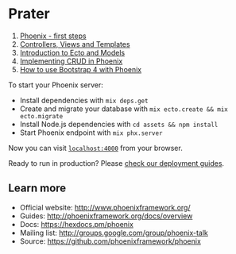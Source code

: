 # Prater

1. [Phoenix - first steps](http://whatdidilearn.info/2018/01/14/phoenix-first-steps.html)
2. [Controllers, Views and Templates](http://whatdidilearn.info/2018/01/21/controllers-views-and-templates.html)
3. [Introduction to Ecto and Models](http://whatdidilearn.info/2018/01/28/introduction-to-ecto-and-models.html)
4. [Implementing CRUD in Phoenix](http://whatdidilearn.info/2018/02/04/implementing-crud-in-phoenix.html)
5. [How to use Bootstrap 4 with Phoenix](http://whatdidilearn.info/2018/02/11/how-to-use-bootstrap-4-with-phoenix.html)


To start your Phoenix server:

  * Install dependencies with `mix deps.get`
  * Create and migrate your database with `mix ecto.create && mix ecto.migrate`
  * Install Node.js dependencies with `cd assets && npm install`
  * Start Phoenix endpoint with `mix phx.server`

Now you can visit [`localhost:4000`](http://localhost:4000) from your browser.

Ready to run in production? Please [check our deployment guides](http://www.phoenixframework.org/docs/deployment).

## Learn more

  * Official website: http://www.phoenixframework.org/
  * Guides: http://phoenixframework.org/docs/overview
  * Docs: https://hexdocs.pm/phoenix
  * Mailing list: http://groups.google.com/group/phoenix-talk
  * Source: https://github.com/phoenixframework/phoenix
